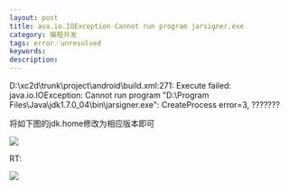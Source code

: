 ```yaml
---
layout: post
title: ava.io.IOException Cannot run program jarsigner.exe
category: 编程开发
tags: error／unresolved
keywords: 
description: 
---
```


D:\\xc2d\\trunk\\project\\android\\build.xml:271: Execute failed: java.io.IOException: Cannot run program "D:\\Program Files\\Java\\jdk1.7.0\_04\\bin\\jarsigner.exe": CreateProcess error=3, ???????

将如下图的jdk.home修改为相应版本即可

![](maiku://attachment/ava.io.IOException%20Cannot%20run%20program%20DProgram%20FilesJavajdk1.7_1.jpg)

RT:

![](http://files.note.sdo.com/XbPJ4~keGegiwE02M00b5K)

 








